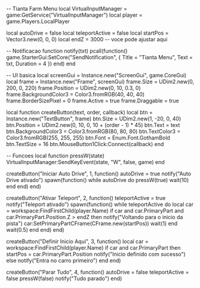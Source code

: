 -- Tianta Farm Menu
local VirtualInputManager = game:GetService("VirtualInputManager")
local player = game.Players.LocalPlayer

local autoDrive = false
local teleportActive = false
local startPos = Vector3.new(0, 0, 0)
local endZ = 3000 -- voce pode ajustar aqui

-- Notificacao
function notify(txt)
    pcall(function()
        game.StarterGui:SetCore("SendNotification", {
            Title = "Tianta Menu",
            Text = txt,
            Duration = 4
        })
    end)
end

-- UI basica
local screenGui = Instance.new("ScreenGui", game.CoreGui)
local frame = Instance.new("Frame", screenGui)
frame.Size = UDim2.new(0, 200, 0, 220)
frame.Position = UDim2.new(0, 10, 0.3, 0)
frame.BackgroundColor3 = Color3.fromRGB(40, 40, 40)
frame.BorderSizePixel = 0
frame.Active = true
frame.Draggable = true

local function createButton(text, order, callback)
    local btn = Instance.new("TextButton", frame)
    btn.Size = UDim2.new(1, -20, 0, 40)
    btn.Position = UDim2.new(0, 10, 0, 10 + (order - 1) * 45)
    btn.Text = text
    btn.BackgroundColor3 = Color3.fromRGB(80, 80, 80)
    btn.TextColor3 = Color3.fromRGB(255, 255, 255)
    btn.Font = Enum.Font.GothamBold
    btn.TextSize = 16
    btn.MouseButton1Click:Connect(callback)
end

-- Funcoes
local function pressW(state)
    VirtualInputManager:SendKeyEvent(state, "W", false, game)
end

createButton("Iniciar Auto Drive", 1, function()
    autoDrive = true
    notify("Auto Drive ativado")
    spawn(function()
        while autoDrive do
            pressW(true)
            wait(10)
        end
    end)
end)

createButton("Ativar Teleport", 2, function()
    teleportActive = true
    notify("Teleport ativado")
    spawn(function()
        while teleportActive do
            local car = workspace:FindFirstChild(player.Name)
            if car and car.PrimaryPart and car.PrimaryPart.Position.Z > endZ then
                notify("Voltando para o inicio da pista")
                car:SetPrimaryPartCFrame(CFrame.new(startPos))
                wait(1)
            end
            wait(0.5)
        end
    end)
end)

createButton("Definir Inicio Aqui", 3, function()
    local car = workspace:FindFirstChild(player.Name)
    if car and car.PrimaryPart then
        startPos = car.PrimaryPart.Position
        notify("Inicio definido com sucesso")
    else
        notify("Entra no carro primeiro")
    end
end)

createButton("Parar Tudo", 4, function()
    autoDrive = false
    teleportActive = false
    pressW(false)
    notify("Tudo parado")
end)
